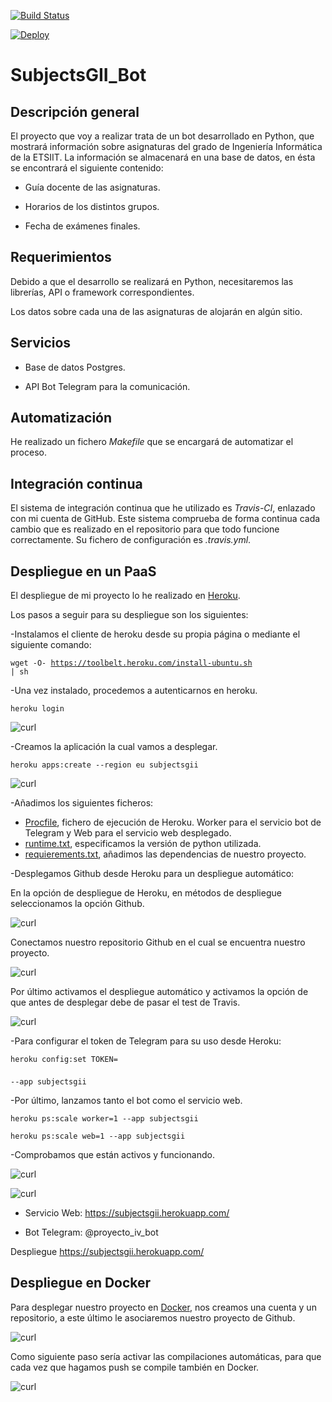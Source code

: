 [![Build Status](https://travis-ci.org/franfermi/Infraestructura-Virtual_IV.svg?branch=master)](https://travis-ci.org/franfermi/Infraestructura-Virtual_IV)

[![Deploy](https://www.herokucdn.com/deploy/button.svg)](https://dashboard.heroku.com/apps/subjectsgii)

# SubjectsGII_Bot

## Descripción general

El proyecto que voy a realizar trata de un bot desarrollado en Python, que mostrará información sobre asignaturas del grado de Ingeniería Informática de la ETSIIT. La información se almacenará en una base de datos, en ésta se encontrará el siguiente contenido:

* Guía docente de las asignaturas.

* Horarios de los distintos grupos.

* Fecha de exámenes finales.

## Requerimientos

Debido a que el desarrollo se realizará en Python, necesitaremos las librerías, API o framework correspondientes.

Los datos sobre cada una de las asignaturas de alojarán en algún sitio.

## Servicios

* Base de datos Postgres.

* API Bot Telegram para la comunicación.

## Automatización

He realizado un fichero *Makefile* que se encargará de automatizar el proceso.

## Integración continua

El sistema de integración continua que he utilizado es *Travis-CI*, enlazado con mi cuenta de GitHub. Este sistema comprueba de forma continua cada cambio que es realizado en el repositorio para que todo funcione correctamente. Su fichero de configuración es *.travis.yml*.

## Despliegue en un PaaS

El despliegue de mi proyecto lo he realizado en [Heroku](https://www.heroku.com/).

Los pasos a seguir para su despliegue son los siguientes:

-Instalamos el cliente de heroku desde su propia página o mediante el siguiente comando:

<code>wget -O- https://toolbelt.heroku.com/install-ubuntu.sh | sh</code>

-Una vez instalado, procedemos a autenticarnos en heroku.

<code>heroku login</code>

![curl](https://github.com/franfermi/Infraestructura-Virtual_IV/blob/master/docs/img/heroku_login.png)

-Creamos la aplicación la cual vamos a desplegar.

<code>heroku apps:create --region eu subjectsgii</code>

![curl](https://github.com/franfermi/Infraestructura-Virtual_IV/blob/master/docs/img/create_app_heroku.png)

-Añadimos los siguientes ficheros:

* [Procfile](https://github.com/franfermi/Infraestructura-Virtual_IV/blob/master/Procfile), fichero de ejecución de Heroku. Worker para el servicio bot de Telegram y Web para el servicio web desplegado.
* [runtime.txt](https://github.com/franfermi/Infraestructura-Virtual_IV/blob/master/runtime.txt), especificamos la versión de python utilizada.
* [requierements.txt](https://github.com/franfermi/Infraestructura-Virtual_IV/blob/master/requirements.txt), añadimos las dependencias de nuestro proyecto.

-Desplegamos Github desde Heroku para un despliegue automático:

En la opción de despliegue de Heroku, en métodos de despliegue seleccionamos la opción Github.

![curl](https://github.com/franfermi/Infraestructura-Virtual_IV/blob/master/docs/img/metodo_despliegue.png)

Conectamos nuestro repositorio Github en el cual se encuentra nuestro proyecto.

![curl](https://github.com/franfermi/Infraestructura-Virtual_IV/blob/master/docs/img/conexi%C3%B3n_github.png)

Por último activamos el despliegue automático y activamos la opción de que antes de desplegar debe de pasar el test de Travis.

![curl](https://github.com/franfermi/Infraestructura-Virtual_IV/blob/master/docs/img/despligue_aut_Travis.png)

-Para configurar el token de Telegram para su uso desde Heroku:

<code>heroku config:set TOKEN=$$$$ --app subjectsgii</code>

-Por último, lanzamos tanto el bot como el servicio web.

<code>heroku ps:scale worker=1 --app subjectsgii</code>

<code>heroku ps:scale web=1 --app subjectsgii</code>

-Comprobamos que están activos y funcionando.

![curl](https://github.com/franfermi/Infraestructura-Virtual_IV/blob/master/docs/img/gunicorn_API_web.png)

![curl](https://github.com/franfermi/Infraestructura-Virtual_IV/blob/master/docs/img/worker_web_funcionando.png)

* Servicio Web: https://subjectsgii.herokuapp.com/

* Bot Telegram: @proyecto_iv_bot

Despliegue https://subjectsgii.herokuapp.com/

## Despliegue en Docker

Para desplegar nuestro proyecto en [Docker](https://www.docker.com/), nos creamos una cuenta y un repositorio, a este último le asociaremos nuestro proyecto de Github.

![curl](https://github.com/franfermi/Infraestructura-Virtual_IV/blob/master/docs/img/repositorio_docker.png)

Como siguiente paso sería activar las compilaciones automáticas, para que cada vez que hagamos push se compile también en Docker.

![curl](https://github.com/franfermi/Infraestructura-Virtual_IV/blob/master/docs/img/build_configurations.png)
